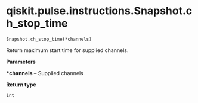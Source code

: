 # qiskit.pulse.instructions.Snapshot.ch\_stop\_time

`Snapshot.ch_stop_time(*channels)`

Return maximum start time for supplied channels.

**Parameters**

**\*channels** – Supplied channels

**Return type**

`int`
